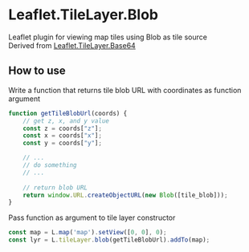 Leaflet.TileLayer.Blob
======================================

Leaflet plugin for viewing map tiles using Blob as tile source  
Derived from [Leaflet.TileLayer.Base64](https://github.com/bmcbride/Leaflet.TileLayer.Base64)

## How to use
Write a function that returns tile blob URL with coordinates as function argument
```javascript
function getTileBlobUrl(coords) {
    // get z, x, and y value
    const z = coords["z"];
    const x = coords["x"];
    const y = coords["y"];

    // ...
    // do something
    // ...
    
    // return blob URL
    return window.URL.createObjectURL(new Blob([tile_blob]));
}
```


Pass function as argument to tile layer constructor
```javascript
const map = L.map('map').setView([0, 0], 0);
const lyr = L.tileLayer.blob(getTileBlobUrl).addTo(map);
```

